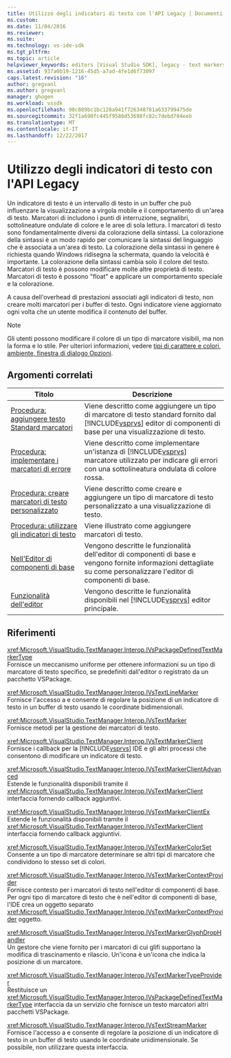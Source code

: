 ```yaml
---
title: Utilizzo degli indicatori di testo con l'API Legacy | Documenti Microsoft
ms.custom: 
ms.date: 11/04/2016
ms.reviewer: 
ms.suite: 
ms.technology: vs-ide-sdk
ms.tgt_pltfrm: 
ms.topic: article
helpviewer_keywords: editors [Visual Studio SDK], legacy - text markers
ms.assetid: 937a0b19-1216-45d5-a7ad-4fe1d6f73097
caps.latest.revision: "16"
author: gregvanl
ms.author: gregvanl
manager: ghogen
ms.workload: vssdk
ms.openlocfilehash: 98c889bc1bc128a941f726348781a633799475de
ms.sourcegitcommit: 32f1a690fc445f9586d53698fc82c7debd784eeb
ms.translationtype: MT
ms.contentlocale: it-IT
ms.lasthandoff: 12/22/2017
---
```

# <a name="using-text-markers-with-the-legacy-api"></a>Utilizzo degli indicatori di testo con l'API Legacy
Un indicatore di testo è un intervallo di testo in un buffer che può influenzare la visualizzazione a virgola mobile e il comportamento di un'area di testo. Marcatori di includono i punti di interruzione, segnalibri, sottolineature ondulate di colore e le aree di sola lettura. I marcatori di testo sono fondamentalmente diversi da colorazione della sintassi. La colorazione della sintassi è un modo rapido per comunicare la sintassi del linguaggio che è associata a un'area di testo. La colorazione della sintassi in genere è richiesta quando Windows ridisegna la schermata, quando la velocità è importante. La colorazione della sintassi cambia solo il colore del testo. Marcatori di testo è possono modificare molte altre proprietà di testo. Marcatori di testo è possono "float" e applicare un comportamento speciale e la colorazione.  
  
 A causa dell'overhead di prestazioni associati agli indicatori di testo, non creare molti marcatori per i buffer di testo. Ogni indicatore viene aggiornato ogni volta che un utente modifica il contenuto del buffer.  
  
> [!NOTE]
>  Gli utenti possono modificare il colore di un tipo di marcatore visibili, ma non la forma e lo stile. Per ulteriori informazioni, vedere [tipi di carattere e colori, ambiente, finestra di dialogo Opzioni](../ide/reference/fonts-and-colors-environment-options-dialog-box.md).  
  
## <a name="related-topics"></a>Argomenti correlati  
  
|Titolo|Descrizione|  
|-----------|-----------------|  
|[Procedura: aggiungere testo Standard marcatori](../extensibility/how-to-add-standard-text-markers.md)|Viene descritto come aggiungere un tipo di marcatore di testo standard fornito dal [!INCLUDE[vsprvs](../code-quality/includes/vsprvs_md.md)] editor di componenti di base per una visualizzazione di testo.|  
|[Procedura: implementare i marcatori di errore](../extensibility/how-to-implement-error-markers.md)|Viene descritto come implementare un'istanza di [!INCLUDE[vsprvs](../code-quality/includes/vsprvs_md.md)] marcatore utilizzato per indicare gli errori con una sottolineatura ondulata di colore rossa.|  
|[Procedura: creare marcatori di testo personalizzato](../extensibility/how-to-create-custom-text-markers.md)|Viene descritto come creare e aggiungere un tipo di marcatore di testo personalizzato a una visualizzazione di testo.|  
|[Procedura: utilizzare gli indicatori di testo](../extensibility/how-to-use-text-markers.md)|Viene illustrato come aggiungere marcatori di testo.|  
|[Nell'Editor di componenti di base](../extensibility/inside-the-core-editor.md)|Vengono descritte le funzionalità dell'editor di componenti di base e vengono fornite informazioni dettagliate su come personalizzare l'editor di componenti di base.|  
|[Funzionalità dell'editor](http://msdn.microsoft.com/en-us/bdac940d-1f14-4019-a01f-fd0bb3dc7198)|Vengono descritte le funzionalità disponibili nel [!INCLUDE[vsprvs](../code-quality/includes/vsprvs_md.md)] editor principale.|  
  
## <a name="reference"></a>Riferimenti  
 <xref:Microsoft.VisualStudio.TextManager.Interop.IVsPackageDefinedTextMarkerType>  
 Fornisce un meccanismo uniforme per ottenere informazioni su un tipo di marcatore di testo specifico, se predefiniti dall'editor o registrato da un pacchetto VSPackage.  
  
 <xref:Microsoft.VisualStudio.TextManager.Interop.IVsTextLineMarker>  
 Fornisce l'accesso a e consente di regolare la posizione di un indicatore di testo in un buffer di testo usando le coordinate bidimensionali.  
  
 <xref:Microsoft.VisualStudio.TextManager.Interop.IVsTextMarker>  
 Fornisce metodi per la gestione dei marcatori di testo.  
  
 <xref:Microsoft.VisualStudio.TextManager.Interop.IVsTextMarkerClient>  
 Fornisce i callback per la [!INCLUDE[vsprvs](../code-quality/includes/vsprvs_md.md)] IDE e gli altri processi che consentono di modificare un indicatore di testo.  
  
 <xref:Microsoft.VisualStudio.TextManager.Interop.IVsTextMarkerClientAdvanced>  
 Estende le funzionalità disponibili tramite il <xref:Microsoft.VisualStudio.TextManager.Interop.IVsTextMarkerClient> interfaccia fornendo callback aggiuntivi.  
  
 <xref:Microsoft.VisualStudio.TextManager.Interop.IVsTextMarkerClientEx>  
 Estende le funzionalità disponibili tramite il <xref:Microsoft.VisualStudio.TextManager.Interop.IVsTextMarkerClient> interfaccia fornendo callback aggiuntivi.  
  
 <xref:Microsoft.VisualStudio.TextManager.Interop.IVsTextMarkerColorSet>  
 Consente a un tipo di marcatore determinare se altri tipi di marcatore che condividono lo stesso set di colori.  
  
 <xref:Microsoft.VisualStudio.TextManager.Interop.IVsTextMarkerContextProvider>  
 Fornisce contesto per i marcatori di testo nell'editor di componenti di base. Per ogni tipo di marcatore di testo che è nell'editor di componenti di base, l'IDE crea un oggetto separato <xref:Microsoft.VisualStudio.TextManager.Interop.IVsTextMarkerContextProvider> oggetto.  
  
 <xref:Microsoft.VisualStudio.TextManager.Interop.IVsTextMarkerGlyphDropHandler>  
 Un gestore che viene fornito per i marcatori di cui glifi supportano la modifica di trascinamento e rilascio. Un'icona è un'icona che indica la posizione di un marcatore.  
  
 <xref:Microsoft.VisualStudio.TextManager.Interop.IVsTextMarkerTypeProvider>  
 Restituisce un <xref:Microsoft.VisualStudio.TextManager.Interop.IVsPackageDefinedTextMarkerType> interfaccia da un servizio che fornisce un testo marcatori altri pacchetti VSPackage.  
  
 <xref:Microsoft.VisualStudio.TextManager.Interop.IVsTextStreamMarker>  
 Fornisce l'accesso a e consente di regolare la posizione di un indicatore di testo in un buffer di testo usando le coordinate unidimensionale. Se possibile, non utilizzare questa interfaccia.